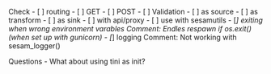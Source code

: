 Check
    - [ ] routing
        - [ ] GET
        - [ ] POST
    - [ ] Validation
    - [ ] as source
    - [ ] as transform
    - [ ] as sink
    - [ ] with api/proxy
    - [ ] use with sesamutils
        - [*] exiting when wrong environment varables
        Comment: Endles respawn if os.exit() (when set up with gunicorn)
        - [*] logging
        Comment: Not working with sesam_logger()

Questions
    - What about using tini as init?